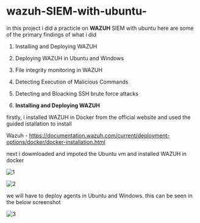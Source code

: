 # wazuh-SIEM-with-ubuntu-

in this project i did a practicle on **WAZUH** SIEM with ubuntu here are some of the primary findings of what i did 

1. Installing and Deploying WAZUH
2. Deploying WAZUH in Ubuntu and Windows
3. File integrity monitoring in WAZUH
4. Detecting Execution of Malicious Commands
5. Detecting and Bloacking SSH brute force attacks



1. **Installing and Deploying WAZUH**

firstly, i installed WAZUH in Docker from the official website and used the guided istallation to install 

Wazuh - https://documentation.wazuh.com/current/deployment-options/docker/docker-installation.html

next i dowmloaded and impoted the Ubuntu vm and installed WAZUH in docker

![1](https://github.com/user-attachments/assets/265396df-1946-4bcd-9e3c-97a3fca581a4)

![2](https://github.com/user-attachments/assets/56363e0c-6162-460d-919c-9fdda464d02c)

we will have to deploy agents in Ubuntu and Windows. this can be seen in the below screenshot 

![3](https://github.com/user-attachments/assets/a5cbaa1c-e7b5-4b92-a23f-2141e2bb446d)









